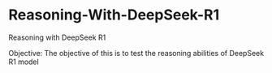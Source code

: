 # Reasoning-With-DeepSeek-R1
Reasoning with DeepSeek R1 

Objective:
The objective of this is to test the reasoning abilities of DeepSeek R1 model
